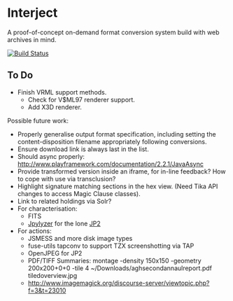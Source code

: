 Interject
=========

A proof-of-concept on-demand format conversion system build with web archives in mind.

[![Build Status](https://travis-ci.org/ukwa/interject.png?branch=master)](https://travis-ci.org/ukwa/interject/)


To Do
-----

* Finish VRML support methods.
    * Check for V$ML97 renderer support.
    * Add X3D renderer.

Possible future work:

* Properly generalise output format specification, including setting the content-disposition filename appropriately following conversions.
* Ensure download link is always last in the list.
* Should async properly: http://www.playframework.com/documentation/2.2.1/JavaAsync
* Provide transformed version inside an iframe, for in-line feedback? How to cope with use via transclusion?
* Highlight signature matching sections in the hex view. (Need Tika API changes to access Magic Clause classes).
* Link to related holdings via Solr?
* For characterisation:
    * FITS
    * [Jpylyzer](https://github.com/openplanets/jpylyzer) for the lone [JP2](http://www.webarchive.org.uk/interject/inspect/http://web.archive.org/web/20071005171934/http://www.wchc.org.uk/pics/disney%201.jp2)
* For actions:
    * JSMESS and more disk image types
    * fuse-utils tapconv to support TZX screenshotting via TAP
    * OpenJPEG for JP2
    * PDF/TIFF Summaries:  montage -density 150x150 -geometry 200x200+0+0 -tile 4 ~/Downloads/aghsecondannaulreport.pdf tiledoverview.jpg
    * http://www.imagemagick.org/discourse-server/viewtopic.php?f=3&t=23010
